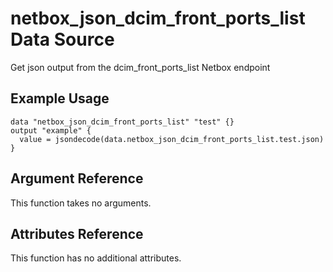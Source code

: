 # netbox\_json\_dcim\_front\_ports\_list Data Source

Get json output from the dcim_front_ports_list Netbox endpoint

## Example Usage

```hcl
data "netbox_json_dcim_front_ports_list" "test" {}
output "example" {
  value = jsondecode(data.netbox_json_dcim_front_ports_list.test.json)
}
```

## Argument Reference

This function takes no arguments.

## Attributes Reference

This function has no additional attributes.

